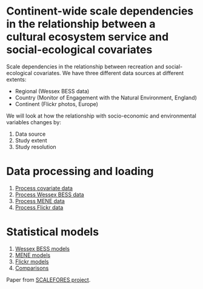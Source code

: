 Continent-wide scale dependencies in the relationship between a cultural ecosystem service and social-ecological covariates
===

Scale dependencies in the relationship between recreation and social-ecological covariates. We have three different data sources at different extents: 

- Regional (Wessex BESS data)
- Country (Monitor of Engagement with the Natural Environment, England)
- Continent (Flickr photos, Europe)

We will look at how the relationship with socio-economic and environmental variables changes by: 

1. Data source
2. Study extent
3. Study resolution

# Data processing and loading

1. [Process covariate data](01_Process_Covariate_Data.md)
2. [Process Wessex BESS data](02_Process_WessexBESS_Data.md)
3. [Process MENE data](03_Process_MENE_Data.md)
4. [Process Flickr data](04_Process_Flickr_Data.md)

# Statistical models

1. [Wessex BESS models](05_WessexBESS_Models.md)
2. [MENE models](06_MENE_Models.md)
3. [Flickr models](07_Flickr_Models.md)
4. [Comparisons](08_Model_Comparison.md)

Paper from [SCALEFORES project](https://www.southampton.ac.uk/geography/research/projects/scalefores.page).
